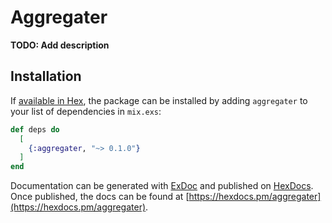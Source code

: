 # Aggregater

**TODO: Add description**

## Installation

If [available in Hex](https://hex.pm/docs/publish), the package can be installed
by adding `aggregater` to your list of dependencies in `mix.exs`:

```elixir
def deps do
  [
    {:aggregater, "~> 0.1.0"}
  ]
end
```

Documentation can be generated with [ExDoc](https://github.com/elixir-lang/ex_doc)
and published on [HexDocs](https://hexdocs.pm). Once published, the docs can
be found at [https://hexdocs.pm/aggregater](https://hexdocs.pm/aggregater).

